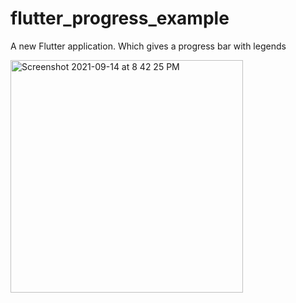# flutter_progress_example

A new Flutter application. Which gives a progress bar with legends

<img width="372" alt="Screenshot 2021-09-14 at 8 42 25 PM" src="https://user-images.githubusercontent.com/38540693/133284393-70301efa-0d92-49d2-935e-0ee4fcbc93a9.png">

